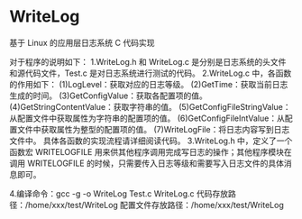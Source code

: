 # WriteLog
基于 Linux 的应用层日志系统 C 代码实现

对于程序的说明如下：
1.WriteLog.h 和 WriteLog.c 是分别是日志系统的头文件和源代码文件，Test.c 是对日志系统进行测试的代码。
2.WriteLog.c 中，各函数的作用如下：
(1)LogLevel：获取对应的日志等级。
(2)GetTime：获取当前日志生成的时间。
(3)GetConfigValue：获取各配置项的值。
(4)GetStringContentValue：获取字符串的值。
(5)GetConfigFileStringValue：从配置文件中获取属性为字符串的配置项的值。
(6)GetConfigFileIntValue：从配置文件中获取属性为整型的配置项的值。
(7)WriteLogFile：将日志内容写到日志文件中。
具体各函数的实现流程请详细阅读代码。
3.WriteLog.h 中，定义了一个函数宏 WRITELOGFILE 用来供其他程序调用完成写日志的操作；其他程序模块在调用 WRITELOGFILE 的时候，只需要传入日志等级和需要写入日志文件的具体消息即可。

4.编译命令：gcc -g -o WriteLog Test.c WriteLog.c
代码存放路径：/home/xxx/test/WriteLog
配置文件存放路径：/home/xxx/test/WriteLog
